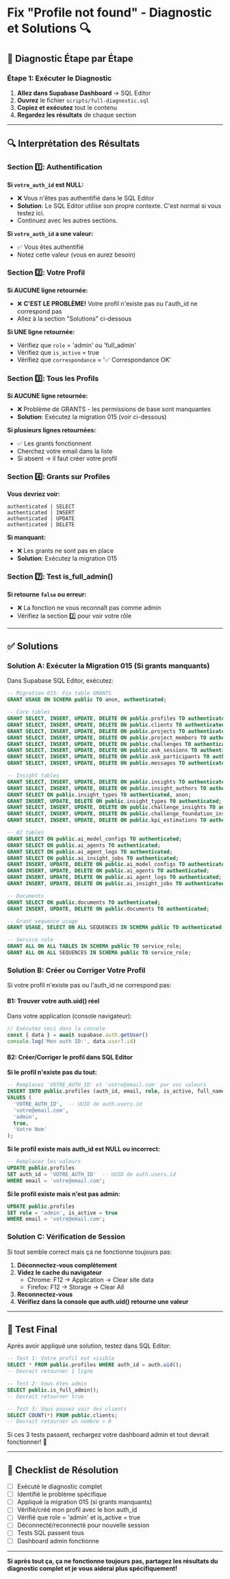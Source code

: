 # Fix "Profile not found" - Diagnostic et Solutions 🔍

## 🎯 Diagnostic Étape par Étape

### Étape 1: Exécuter le Diagnostic

1. **Allez dans Supabase Dashboard** → SQL Editor
2. **Ouvrez** le fichier `scripts/full-diagnostic.sql`
3. **Copiez et exécutez** tout le contenu
4. **Regardez les résultats** de chaque section

---

## 🔍 Interprétation des Résultats

### Section 1️⃣: Authentification

**Si `votre_auth_id` est NULL:**
- ❌ Vous n'êtes pas authentifié dans le SQL Editor
- **Solution**: Le SQL Editor utilise son propre contexte. C'est normal si vous testez ici.
- Continuez avec les autres sections.

**Si `votre_auth_id` a une valeur:**
- ✅ Vous êtes authentifié
- Notez cette valeur (vous en aurez besoin)

### Section 2️⃣: Votre Profil

**Si AUCUNE ligne retournée:**
- ❌ **C'EST LE PROBLÈME!** Votre profil n'existe pas ou l'auth_id ne correspond pas
- Allez à la section "Solutions" ci-dessous

**Si UNE ligne retournée:**
- Vérifiez que `role` = 'admin' ou 'full_admin'
- Vérifiez que `is_active` = true
- Vérifiez que `correspondance` = '✅ Correspondance OK'

### Section 3️⃣: Tous les Profils

**Si AUCUNE ligne retournée:**
- ❌ Problème de GRANTS - les permissions de base sont manquantes
- **Solution**: Exécutez la migration 015 (voir ci-dessous)

**Si plusieurs lignes retournées:**
- ✅ Les grants fonctionnent
- Cherchez votre email dans la liste
- Si absent → il faut créer votre profil

### Section 4️⃣: Grants sur Profiles

**Vous devriez voir:**
```
authenticated | SELECT
authenticated | INSERT
authenticated | UPDATE
authenticated | DELETE
```

**Si manquant:**
- ❌ Les grants ne sont pas en place
- **Solution**: Exécutez la migration 015

### Section 7️⃣: Test is_full_admin()

**Si retourne `false` ou erreur:**
- ❌ La fonction ne vous reconnaît pas comme admin
- Vérifiez la section 2️⃣ pour voir votre rôle

---

## ✅ Solutions

### Solution A: Exécuter la Migration 015 (Si grants manquants)

Dans Supabase SQL Editor, exécutez:

```sql
-- Migration 015: Fix table GRANTS
GRANT USAGE ON SCHEMA public TO anon, authenticated;

-- Core tables
GRANT SELECT, INSERT, UPDATE, DELETE ON public.profiles TO authenticated;
GRANT SELECT, INSERT, UPDATE, DELETE ON public.clients TO authenticated;
GRANT SELECT, INSERT, UPDATE, DELETE ON public.projects TO authenticated;
GRANT SELECT, INSERT, UPDATE, DELETE ON public.project_members TO authenticated;
GRANT SELECT, INSERT, UPDATE, DELETE ON public.challenges TO authenticated;
GRANT SELECT, INSERT, UPDATE, DELETE ON public.ask_sessions TO authenticated;
GRANT SELECT, INSERT, UPDATE, DELETE ON public.ask_participants TO authenticated;
GRANT SELECT, INSERT, UPDATE, DELETE ON public.messages TO authenticated;

-- Insight tables
GRANT SELECT, INSERT, UPDATE, DELETE ON public.insights TO authenticated;
GRANT SELECT, INSERT, UPDATE, DELETE ON public.insight_authors TO authenticated;
GRANT SELECT ON public.insight_types TO authenticated, anon;
GRANT INSERT, UPDATE, DELETE ON public.insight_types TO authenticated;
GRANT SELECT, INSERT, UPDATE, DELETE ON public.challenge_insights TO authenticated;
GRANT SELECT, INSERT, UPDATE, DELETE ON public.challenge_foundation_insights TO authenticated;
GRANT SELECT, INSERT, UPDATE, DELETE ON public.kpi_estimations TO authenticated;

-- AI tables
GRANT SELECT ON public.ai_model_configs TO authenticated;
GRANT SELECT ON public.ai_agents TO authenticated;
GRANT SELECT ON public.ai_agent_logs TO authenticated;
GRANT SELECT ON public.ai_insight_jobs TO authenticated;
GRANT INSERT, UPDATE, DELETE ON public.ai_model_configs TO authenticated;
GRANT INSERT, UPDATE, DELETE ON public.ai_agents TO authenticated;
GRANT INSERT, UPDATE, DELETE ON public.ai_agent_logs TO authenticated;
GRANT INSERT, UPDATE, DELETE ON public.ai_insight_jobs TO authenticated;

-- Documents
GRANT SELECT ON public.documents TO authenticated;
GRANT INSERT, UPDATE, DELETE ON public.documents TO authenticated;

-- Grant sequence usage
GRANT USAGE, SELECT ON ALL SEQUENCES IN SCHEMA public TO authenticated;

-- Service role
GRANT ALL ON ALL TABLES IN SCHEMA public TO service_role;
GRANT ALL ON ALL SEQUENCES IN SCHEMA public TO service_role;
```

### Solution B: Créer ou Corriger Votre Profil

Si votre profil n'existe pas ou l'auth_id ne correspond pas:

#### B1: Trouver votre auth.uid() réel

Dans votre application (console navigateur):
```javascript
// Exécutez ceci dans la console
const { data } = await supabase.auth.getUser()
console.log('Mon auth ID:', data.user?.id)
```

#### B2: Créer/Corriger le profil dans SQL Editor

**Si le profil n'existe pas du tout:**
```sql
-- Remplacez 'VOTRE_AUTH_ID' et 'votre@email.com' par vos valeurs
INSERT INTO public.profiles (auth_id, email, role, is_active, full_name)
VALUES (
  'VOTRE_AUTH_ID',  -- UUID de auth.users.id
  'votre@email.com',
  'admin',
  true,
  'Votre Nom'
);
```

**Si le profil existe mais auth_id est NULL ou incorrect:**
```sql
-- Remplacez les valeurs
UPDATE public.profiles
SET auth_id = 'VOTRE_AUTH_ID'  -- UUID de auth.users.id
WHERE email = 'votre@email.com';
```

**Si le profil existe mais n'est pas admin:**
```sql
UPDATE public.profiles
SET role = 'admin', is_active = true
WHERE email = 'votre@email.com';
```

### Solution C: Vérification de Session

Si tout semble correct mais ça ne fonctionne toujours pas:

1. **Déconnectez-vous complètement**
2. **Videz le cache du navigateur**
   - Chrome: F12 → Application → Clear site data
   - Firefox: F12 → Storage → Clear All
3. **Reconnectez-vous**
4. **Vérifiez dans la console que auth.uid() retourne une valeur**

---

## 🧪 Test Final

Après avoir appliqué une solution, testez dans SQL Editor:

```sql
-- Test 1: Votre profil est visible
SELECT * FROM public.profiles WHERE auth_id = auth.uid();
-- Devrait retourner 1 ligne

-- Test 2: Vous êtes admin
SELECT public.is_full_admin();
-- Devrait retourner true

-- Test 3: Vous pouvez voir des clients
SELECT COUNT(*) FROM public.clients;
-- Devrait retourner un nombre > 0
```

Si ces 3 tests passent, rechargez votre dashboard admin et tout devrait fonctionner! 🎉

---

## 📝 Checklist de Résolution

- [ ] Exécuté le diagnostic complet
- [ ] Identifié le problème spécifique
- [ ] Appliqué la migration 015 (si grants manquants)
- [ ] Vérifié/créé mon profil avec le bon auth_id
- [ ] Vérifié que role = 'admin' et is_active = true
- [ ] Déconnecté/reconnecté pour nouvelle session
- [ ] Tests SQL passent tous
- [ ] Dashboard admin fonctionne

---

**Si après tout ça, ça ne fonctionne toujours pas, partagez les résultats du diagnostic complet et je vous aiderai plus spécifiquement!**

